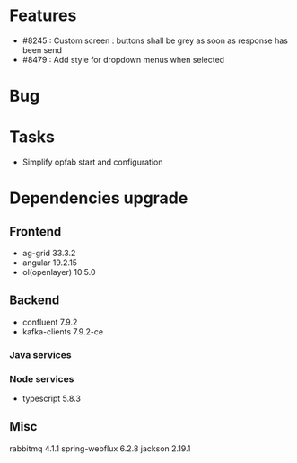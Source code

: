 
# Features

- #8245 : Custom screen : buttons shall be grey as soon as response has been send
- #8479 :  Add style for dropdown menus when selected

# Bug


# Tasks

- Simplify opfab start and configuration
  
# Dependencies upgrade

## Frontend

- ag-grid 33.3.2
- angular 19.2.15 
- ol(openlayer) 10.5.0
  
## Backend 

- confluent 7.9.2
- kafka-clients 7.9.2-ce

### Java services 


### Node services

 - typescript 5.8.3

## Misc

rabbitmq 4.1.1
spring-webflux 6.2.8
jackson 2.19.1





